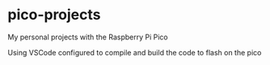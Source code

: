 # pico-projects
My personal projects with the Raspberry Pi Pico

Using VSCode configured to compile and build the code to flash on the pico
